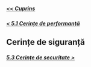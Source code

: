 ##### [<< Cuprins](../Cuprins.md)
##### [< 5.1 Cerințe de performanță](5.1%20Cerințe%20de%20performanță.md)
## Cerințe de siguranță
##### [5.3 Cerințe de securitate >](5.3%20Cerințe%20de%20securitate.md)